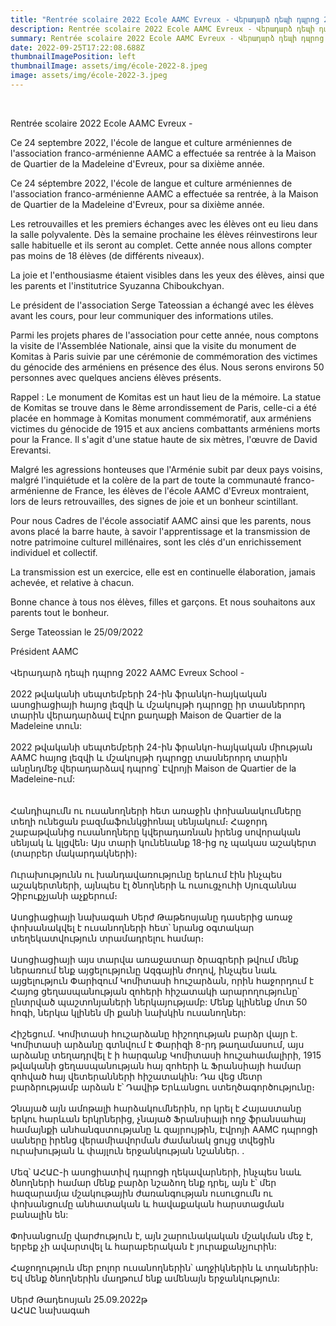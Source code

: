 ```yaml
---
title: "Rentrée scolaire 2022 Ecole AAMC Evreux - Վերադարձ դեպի դպրոց 2022 AAMC "
description: Rentrée scolaire 2022 Ecole AAMC Evreux - Վերադարձ դեպի դպրոց 2022 AAMC
summary: Rentrée scolaire 2022 Ecole AAMC Evreux - Վերադարձ դեպի դպրոց 2022 AAMC
date: 2022-09-25T17:22:08.688Z
thumbnailImagePosition: left
thumbnailImage: assets/img/école-2022-8.jpeg
image: assets/img/école-2022-3.jpeg
---
```

![]()

\
Rentrée scolaire 2022 Ecole AAMC Evreux -

Ce 24 septembre 2022, l'école de langue et culture arméniennes de l'association franco-arménienne AAMC a effectuée sa rentrée à la Maison de Quartier de la Madeleine d'Evreux, pour sa dixième année.

Ce 24 séptembre 2022, l'école de langue et culture arméniennes de l'association franco-arménienne AAMC a effectuée sa rentrée, à la Maison de Quartier de la Madeleine d'Evreux, pour sa dixième année.

Les retrouvailles et les premiers échanges avec les élèves ont eu lieu dans la salle polyvalente. Dès la semaine prochaine les élèves réinvestirons leur salle habituelle et ils seront au complet. Cette année nous allons compter pas moins de 18 élèves (de différents niveaux).

La joie et l'enthousiasme étaient visibles dans les yeux des élèves, ainsi que les parents et l'institutrice Syuzanna Chiboukchyan.

Le président de l'association Serge Tateossian a échangé avec les élèves avant les cours, pour leur communiquer des informations utiles.

Parmi les projets phares de l'association pour cette année, nous comptons la visite de l'Assemblée Nationale, ainsi que la visite du monument de Komitas à Paris suivie par une cérémonie de commémoration des victimes du génocide des arméniens en présence des élus. Nous serons environs 50 personnes avec quelques anciens élèves présents.

Rappel : Le monument de Komitas est un haut lieu de la mémoire. La statue de Komitas se trouve dans le 8ème arrondissement de Paris, celle-ci a été placée en hommage à Komitas monument commémoratif, aux arméniens victimes du génocide de 1915 et aux anciens combattants arméniens morts pour la France. Il s'agit d'une statue haute de six mètres, l'œuvre de David Erevantsi.

Malgré les agressions honteuses que l'Arménie subit par deux pays voisins, malgré l'inquiétude et la colère de la part de toute la communauté franco-arménienne de France, les élèves de l'école AAMC d'Evreux montraient, lors de leurs retrouvailles, des signes de joie et un bonheur scintillant.

Pour nous Cadres de l'école associatif AAMC ainsi que les parents, nous avons placé la barre haute, à savoir l'apprentissage et la transmission de notre patrimoine culturel millénaires, sont les clés d'un enrichissement individuel et collectif.

La transmission est un exercice, elle est en continuelle élaboration, jamais achevée, et relative à chacun.

Bonne chance à tous nos élèves, filles et garçons. Et nous souhaitons aux parents tout le bonheur.

Serge Tateossian le 25/09/2022

Président AAMC\
\
Վերադարձ դեպի դպրոց 2022 AAMC Evreux School -\
\
2022 թվականի սեպտեմբերի 24-ին ֆրանկո-հայկական ասոցիացիայի հայոց լեզվի և մշակույթի դպրոցը իր տասներորդ տարին վերադարձավ Էվրո քաղաքի Maison de Quartier de la Madeleine տուն:\
\
2022 թվականի սեպտեմբերի 24-ին ֆրանկո-հայկական միության AAMC հայոց լեզվի և մշակույթի դպրոցը տասներորդ տարին անընդմեջ վերադարձավ դպրոց՝ Էվրոյի Maison de Quartier de la Madeleine-ում:\
\
\
Հանդիպումն ու ուսանողների հետ առաջին փոխանակումները տեղի ունեցան բազմաֆունկցիոնալ սենյակում։ Հաջորդ շաբաթվանից ուսանողները կվերադառնան իրենց սովորական սենյակ և կլցվեն։ Այս տարի կունենանք 18-ից ոչ պակաս աշակերտ (տարբեր մակարդակների)։\
\
Ուրախությունն ու խանդավառությունը երևում էին ինչպես աշակերտների, այնպես էլ ծնողների և ուսուցչուհի Սյուզաննա Չիբուքչյանի աչքերում։\
\
Ասոցիացիայի նախագահ Սերժ Թաթեոսյանը դասերից առաջ փոխանակվել է ուսանողների հետ՝ նրանց օգտակար տեղեկատվություն տրամադրելու համար։\
\
Ասոցիացիայի այս տարվա առաջատար ծրագրերի թվում մենք ներառում ենք այցելությունը Ազգային ժողով, ինչպես նաև այցելություն Փարիզում Կոմիտասի հուշարձան, որին հաջորդում է Հայոց ցեղասպանության զոհերի հիշատակի արարողությունը՝ ընտրված պաշտոնյաների ներկայությամբ: Մենք կլինենք մոտ 50 հոգի, ներկա կլինեն մի քանի նախկին ուսանողներ:\
\
Հիշեցում. Կոմիտասի հուշարձանը հիշողության բարձր վայր է. Կոմիտասի արձանը գտնվում է Փարիզի 8-րդ թաղամասում, այս արձանը տեղադրվել է ի հարգանք Կոմիտասի հուշահամալիրի, 1915 թվականի ցեղասպանության հայ զոհերի և Ֆրանսիայի համար զոհված հայ վետերանների հիշատակին։ Դա վեց մետր բարձրությամբ արձան է՝ Դավիթ Երևանցու ստեղծագործությունը։\
\
Չնայած այն ամոթալի հարձակումներին, որ կրել է Հայաստանը երկու հարևան երկրներից, չնայած Ֆրանսիայի ողջ ֆրանսահայ համայնքի անհանգստությանը և զայրույթին, Էվրոյի AAMC դպրոցի սաները իրենց վերամիավորման ժամանակ ցույց տվեցին ուրախության և փայլուն երջանկության նշաններ. .\
\
Մեզ՝ ԱՀԱԸ-ի ասոցիատիվ դպրոցի ղեկավարների, ինչպես նաև ծնողների համար մենք բարձր նշաձող ենք դրել, այն է՝ մեր հազարամյա մշակութային ժառանգության ուսուցումն ու փոխանցումը անհատական ​​և հավաքական հարստացման բանալին են:\
\
Փոխանցումը վարժություն է, այն շարունակական մշակման մեջ է, երբեք չի ավարտվել և հարաբերական է յուրաքանչյուրին:\
\
Հաջողություն մեր բոլոր ուսանողներին՝ աղջիկներին և տղաներին։ Եվ մենք ծնողներին մաղթում ենք ամենայն երջանկություն:\
\
Սերժ Թադեոսյան 25.09.2022թ\
ԱՀԱԸ նախագահ